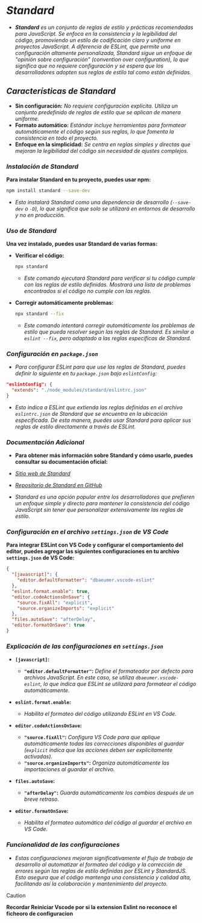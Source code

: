 <!-- Autor: Daniel Benjamin Perez Morales -->
<!-- GitHub: https://github.com/DanielPerezMoralesDev13 -->
<!-- Correo electrónico: danielperezdev@proton.me -->

# ***Standard***

- ***Standard** es un conjunto de reglas de estilo y prácticas recomendadas para JavaScript. Se enfoca en la consistencia y la legibilidad del código, promoviendo un estilo de codificación claro y uniforme en proyectos JavaScript. A diferencia de ESLint, que permite una configuración altamente personalizada, Standard sigue un enfoque de "opinión sobre configuración" (convention over configuration), lo que significa que no requiere configuración y se espera que los desarrolladores adopten sus reglas de estilo tal como están definidas.*

## ***Características de Standard***

- **Sin configuración:** *No requiere configuración explícita. Utiliza un conjunto predefinido de reglas de estilo que se aplican de manera uniforme.*
- **Formato automático:** *Estándar incluye herramientas para formatear automáticamente el código según sus reglas, lo que fomenta la consistencia en todo el proyecto.*
- **Enfoque en la simplicidad:** *Se centra en reglas simples y directas que mejoran la legibilidad del código sin necesidad de ajustes complejos.*

### ***Instalación de Standard***

**Para instalar Standard en tu proyecto, puedes usar npm:**

```bash
npm install standard --save-dev
```

- *Esto instalará Standard como una dependencia de desarrollo (`--save-dev` o `-D`), lo que significa que solo se utilizará en entornos de desarrollo y no en producción.*

### ***Uso de Standard***

**Una vez instalado, puedes usar Standard de varias formas:**

- **Verificar el código:**

  ```bash
  npx standard
  ```

  - *Este comando ejecutará Standard para verificar si tu código cumple con las reglas de estilo definidas. Mostrará una lista de problemas encontrados si el código no cumple con las reglas.*

- **Corregir automáticamente problemas:**

  ```bash
  npx standard --fix
  ```

  - *Este comando intentará corregir automáticamente los problemas de estilo que pueda resolver según las reglas de Standard. Es similar a `eslint --fix`, pero adaptado a las reglas específicas de Standard.*

### ***Configuración en `package.json`***

- *Para configurar ESLint para que use las reglas de Standard, puedes definir lo siguiente en tu `package.json` bajo `eslintConfig`:*

```json
"eslintConfig": {
  "extends": "./node_modules/standard/eslintrc.json"
}
```

- *Esto indica a ESLint que extienda las reglas definidas en el archivo `eslintrc.json` de Standard que se encuentra en la ubicación especificada. De esta manera, puedes usar Standard para aplicar sus reglas de estilo directamente a través de ESLint.*

### ***Documentación Adicional***

- **Para obtener más información sobre Standard y cómo usarlo, puedes consultar su documentación oficial:**

- *[Sitio web de Standard](https://standardjs.com/ "https://standardjs.com/")*
- *[Repositorio de Standard en GitHub](https://github.com/standard/standard "https://github.com/standard/standard")*

- *Standard es una opción popular entre los desarrolladores que prefieren un enfoque simple y directo para mantener la consistencia del código JavaScript sin tener que personalizar extensivamente las reglas de estilo.*

### ***Configuración en el archivo `settings.json` de VS Code***

**Para integrar ESLint con VS Code y configurar el comportamiento del editor, puedes agregar las siguientes configuraciones en tu archivo `settings.json` de VS Code:**

```json
{
  "[javascript]": {
    "editor.defaultFormatter": "dbaeumer.vscode-eslint"
  },
  "eslint.format.enable": true,
  "editor.codeActionsOnSave": {
    "source.fixAll": "explicit",
    "source.organizeImports": "explicit"
  },
  "files.autoSave": "afterDelay",
  "editor.formatOnSave": true
}
```

### ***Explicación de las configuraciones en `settings.json`***

- **`[javascript]`:**
  - **`"editor.defaultFormatter"`:** *Define el formateador por defecto para archivos JavaScript. En este caso, se utiliza `dbaeumer.vscode-eslint`, lo que indica que ESLint se utilizará para formatear el código automáticamente.*

- **`eslint.format.enable`:**
  - *Habilita el formateo del código utilizando ESLint en VS Code.*

- **`editor.codeActionsOnSave`:**
  - **`"source.fixAll"`:** *Configura VS Code para que aplique automáticamente todas las correcciones disponibles al guardar (`explicit` indica que las acciones deben ser explícitamente activadas).*
  - **`"source.organizeImports"`:** *Organiza automáticamente las importaciones al guardar el archivo.*

- **`files.autoSave`:**
  - **`"afterDelay"`:** *Guarda automáticamente los cambios después de un breve retraso.*

- **`editor.formatOnSave`:**
  - *Habilita el formateo automático del código al guardar el archivo en VS Code.*

### ***Funcionalidad de las configuraciones***

- *Estas configuraciones mejoran significativamente el flujo de trabajo de desarrollo al automatizar el formateo del código y la corrección de errores según las reglas de estilo definidas por ESLint y StandardJS. Esto asegura que el código mantenga una consistencia y calidad alta, facilitando así la colaboración y mantenimiento del proyecto.*

> [!CAUTION]
> **Recordar Reiniciar Vscode por si la extension Eslint no reconoce el ficheoro de configuracion**
